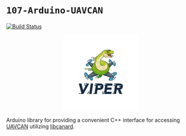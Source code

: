 `107-Arduino-UAVCAN`
====================
[![Build Status](https://travis-ci.org/107-systems/107-Arduino-UAVCAN.svg?branch=master)](https://travis-ci.org/107-systems/107-Arduino-UAVCAN)

<p align="center">
  <a href="https://github.com/107-systems/107-Arduino-Viper"><img src="extras/logo/viper-logo.jpg" width="40%"></a>
</p>

Arduino library for providing a convenient C++ interface for accessing [UAVCAN](https://uavcan.org/) utilizing [libcanard](https://github.com/UAVCAN/libcanard).
